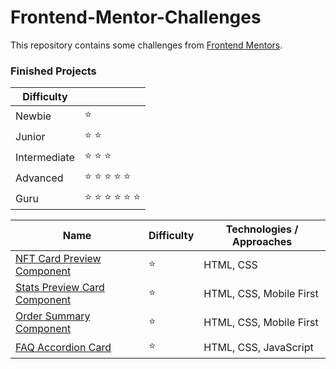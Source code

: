 # Frontend-Mentor-Challenges

This repository contains some challenges from [Frontend Mentors](https://www.frontendmentor.io/challenges). 

### Finished Projects

|Difficulty | |
|---|---|
| Newbie | :star: |
| Junior | :star: :star: |
| Intermediate | :star: :star: :star:  |
| Advanced | :star: :star: :star: :star: :star: |
| Guru | :star: :star: :star: :star: :star: :star: |

|Name|Difficulty| Technologies / Approaches |
|---|---|---|
|  [NFT Card Preview Component](https://yanyan-alien.github.io/FrontendMentor/NFT%20Card%20Preview%20Component/index.html) | :star:   | HTML, CSS |
|  [Stats Preview Card Component](https://yanyan-alien.github.io/FrontendMentor/Stats%20Preview%20Card%20Component/index.html) | :star:   | HTML, CSS, Mobile First |
|  [Order Summary Component](https://yanyan-alien.github.io/FrontendMentor/order-summary-component-main/index.html) | :star:   | HTML, CSS, Mobile First |
|  [FAQ Accordion Card](https://yanyan-alien.github.io/FrontendMentor/faq-accordion-card-main/index.html) | :star:   | HTML, CSS, JavaScript |
